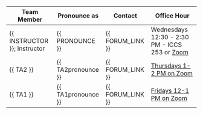 | Team Member                  | Pronounce as       | Contact                      | Office Hour |
|------------------------------|--------------------|------------------------------|-------------|
| {{ INSTRUCTOR }}; Instructor | {{ PRONOUNCE }}    | {{ FORUM_LINK }} | Wednesdays 12:30 - 2:30 PM - ICCS 253 or [Zoom](https://ubc.zoom.us/j/6552557192?pwd=SGthMW10cTNBTVpaYitJZ0RMWkdmdz09)         |
| {{ TA2 }}                    | {{ TA2pronounce }} | {{ FORUM_LINK }} | [Thursdays 1-2 PM on Zoom](https://ubc.zoom.us/s/62998255720)         |
| {{ TA1 }}                    | {{ TA1pronounce }} | {{ FORUM_LINK }} | [Fridays 12-1 PM on Zoom](https://ubc.zoom.us/s/61966832541)         |